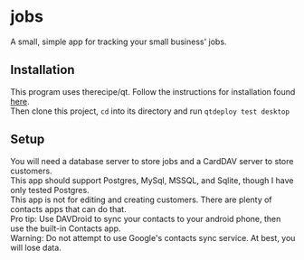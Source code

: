 # jobs
A small, simple app for tracking your small business' jobs.

## Installation
This program uses therecipe/qt.
Follow the instructions for installation found [here](https://github.com/therecipe/qt/wiki/Installation).  
Then clone this project, `cd` into its directory and run `qtdeploy test desktop`

## Setup
You will need a database server to store jobs and a CardDAV server to store customers.  
This app should support Postgres, MySql, MSSQL, and Sqlite, though I have only tested Postgres.  
This app is not for editing and creating customers. There are plenty of contacts apps that can do that.  
Pro tip: Use DAVDroid to sync your contacts to your android phone, then use the built-in Contacts app.  
Warning: Do not attempt to use Google's contacts sync service. At best, you will lose data.
